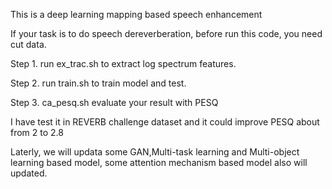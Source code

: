 This is a deep learning mapping based speech enhancement

If your task is to do speech dereverberation, before run this code, you need cut data. 

Step 1. run ex_trac.sh to extract log spectrum features.

Step 2. run train.sh to train model and test.

Step 3. ca_pesq.sh evaluate your result with PESQ

I have test it in REVERB challenge dataset and it could improve PESQ about from 2 to 2.8

Laterly, we will updata some GAN,Multi-task learning and Multi-object learning based model, some attention mechanism based model also will updated.
